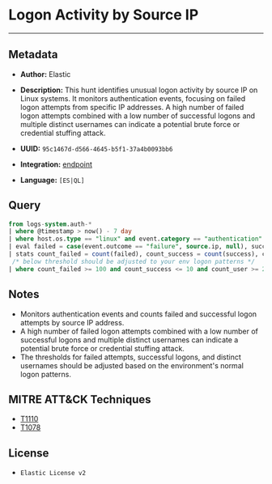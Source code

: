 # Logon Activity by Source IP

---

## Metadata

- **Author:** Elastic
- **Description:** This hunt identifies unusual logon activity by source IP on Linux systems. It monitors authentication events, focusing on failed logon attempts from specific IP addresses. A high number of failed logon attempts combined with a low number of successful logons and multiple distinct usernames can indicate a potential brute force or credential stuffing attack.

- **UUID:** `95c1467d-d566-4645-b5f1-37a4b0093bb6`
- **Integration:** [endpoint](https://docs.elastic.co/integrations/endpoint)
- **Language:** `[ES|QL]`

## Query

```sql
from logs-system.auth-*
| where @timestamp > now() - 7 day
| where host.os.type == "linux" and event.category == "authentication" and event.action in ("ssh_login", "user_login") and event.outcome == "failure" and source.ip IS NOT null and not CIDR_MATCH(source.ip, "127.0.0.0/8", "169.254.0.0/16", "224.0.0.0/4", "::1")
| eval failed = case(event.outcome == "failure", source.ip, null), success = case(event.outcome == "success", source.ip, null)
| stats count_failed = count(failed), count_success = count(success), count_user = count_distinct(user.name) by source.ip
 /* below threshold should be adjusted to your env logon patterns */
| where count_failed >= 100 and count_success <= 10 and count_user >= 20
```

## Notes

- Monitors authentication events and counts failed and successful logon attempts by source IP address.
- A high number of failed logon attempts combined with a low number of successful logons and multiple distinct usernames can indicate a potential brute force or credential stuffing attack.
- The thresholds for failed attempts, successful logons, and distinct usernames should be adjusted based on the environment's normal logon patterns.
## MITRE ATT&CK Techniques

- [T1110](https://attack.mitre.org/techniques/T1110)
- [T1078](https://attack.mitre.org/techniques/T1078)

## License

- `Elastic License v2`
